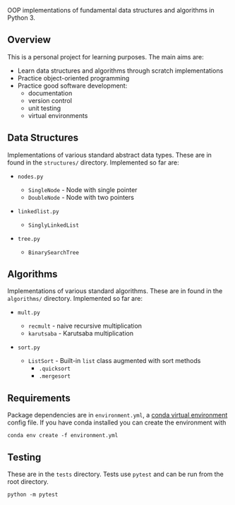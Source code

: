 OOP implementations of fundamental data structures and algorithms in Python 3.


## Overview

This is a personal project for learning purposes. The main aims are:

- Learn data structures and algorithms through scratch implementations
- Practice object-oriented programming
- Practice good software development:
	- documentation
	- version control
	- unit testing
	- virtual environments


## Data Structures

Implementations of various standard abstract data types. These are in found in the `structures/` directory. Implemented so far are:

- `nodes.py`
	- `SingleNode` - Node with single pointer
	- `DoubleNode` - Node with two pointers

- `linkedlist.py`
	- `SinglyLinkedList`

- `tree.py`
	- `BinarySearchTree`


## Algorithms

Implementations of various standard algorithms. These are in found in the `algorithms/` directory. Implemented so far are:


- `mult.py`
	- `recmult` - naive recursive multiplication
	- `karutsaba` - Karutsaba multiplication

- `sort.py`
	- `ListSort` - Built-in `list` class augmented with sort methods
		- `.quicksort`
		- `.mergesort`

## Requirements 

Package dependencies are in `environment.yml`, a
[conda virtual environment](https://docs.conda.io/projects/conda/en/latest/user-guide/tasks/manage-environments.html#) config file. If you have conda installed you can create the environment with

```
conda env create -f environment.yml
```

## Testing

These are in the `tests` directory. Tests use `pytest` and can be run from the root directory.

```
python -m pytest
```

